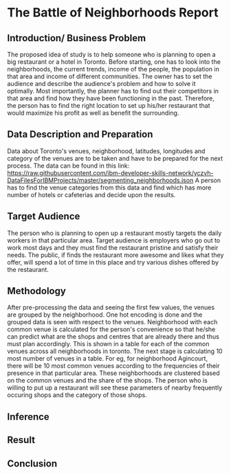 # The Battle of Neighborhoods Report

## Introduction/ Business Problem

The proposed idea of study is to help someone who is planning to open a big restaurant or a hotel in Toronto. Before starting, one has to look into the neighborhoods, the current trends, income of the people, the population in that area and income of different communities. The owner has to set the audience and describe the audience's problem and how to solve it optimally. Most importantly, the planner has to find out their competitors in that area and find how they have been functioning in the past. Therefore, the person has to find the right location to set up his/her restaurant that would maximize his profit as well as benefit the surrounding.

## Data Description and Preparation

Data about Toronto's venues, neighborhood, latitudes, longitudes and category of the venues are to be taken and have to be prepared for the next process. The data can be found in this link: https://raw.githubusercontent.com/ibm-developer-skills-network/yczvh-DataFilesForIBMProjects/master/segmenting_neighborhoods.json A person has to find the venue categories from this data and find which has more number of hotels or cafeterias and decide upon the results.

## Target Audience

The person who is planning to open up a restaurant mostly targets the daily workers in that particular area. Target audience is employers who go out to work most days and they must find the restaurant pristine and satisfy their needs. The public, if finds the restaurant more awesome and likes what they offer, will spend a lot of time in this place and try various dishes offered by the restaurant.

## Methodology
After pre-processing the data and seeing the first few values,  the venues are grouped by the neighborhood. One hot encoding is done and the grouped data is seen with respect to the venues. Neighborhood with each common venue is calculated for the person's convenience so that he/she can predict what are the shops and centres that are already there and thus must plan accordingly. This is shown in a table for each of the common venues across all neighborhoods in toronto. The next stage is calculating 10 most number of venues in a table. For eg, for neighborhood Agincourt, there will be 10 most common venues according to the frequencies of their presence in that particular area. These neighborhoods are clustered based on the common venues and the share of the shops. The person who is willing to put up a restaurant will see these parameters of nearby frequently occuring shops and the category of those shops.

## Inference

## Result

## Conclusion
